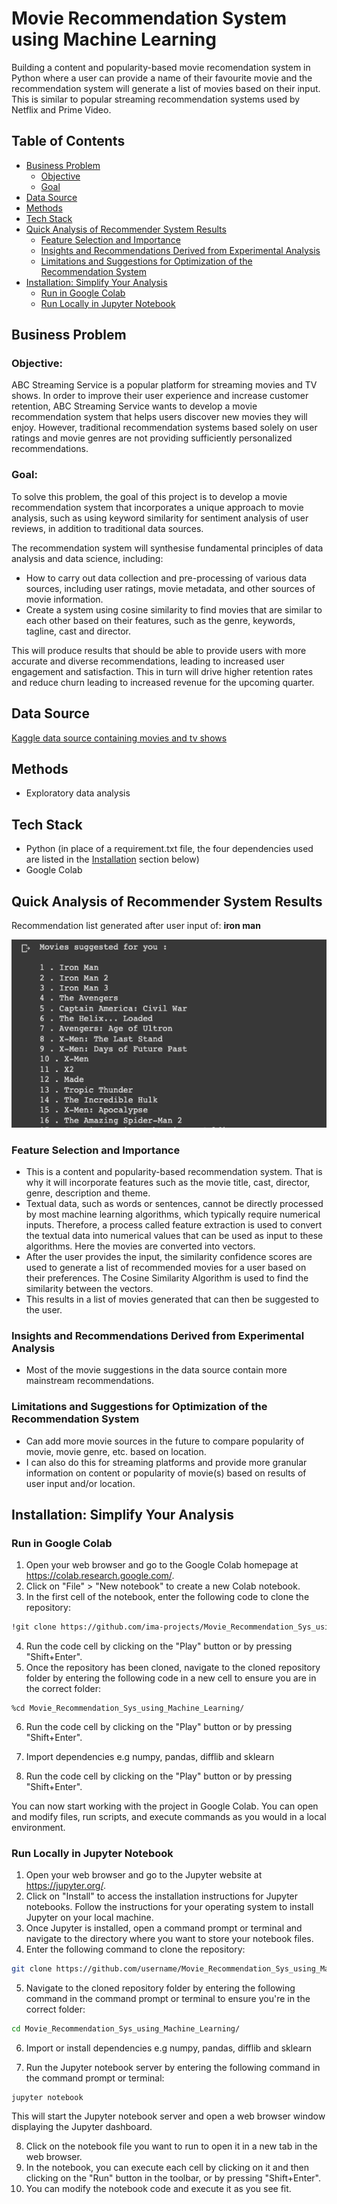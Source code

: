 # Movie Recommendation System using Machine Learning

Building a content and popularity-based movie recomendation system in Python where a user can provide a name of their favourite movie and the recommendation system will generate a list of movies based on their input. This is similar to popular streaming recommendation systems used by Netflix and Prime Video. 

## Table of Contents
- [Business Problem](#business-problem)
  * [Objective](#objective)
  * [Goal](#goal)
- [Data Source](#data-source)
- [Methods](#methods)
- [Tech Stack](#tech-stack)
- [Quick Analysis of Recommender System Results](#quick-analysis-of-recommender-system-results)
  * [Feature Selection and Importance](#feature-selection-and-importance)
  * [Insights and Recommendations Derived from Experimental Analysis](#insights-and-recommendations-derived-from-experimental-analysis)
  * [Limitations and Suggestions for Optimization of the Recommendation System](#limitations-and-suggestions-for-optimization-of-the-recommendation-system)
- [Installation: Simplify Your Analysis](#installation-simplify-your-analysis)
  * [Run in Google Colab](#run-in-google-colab)
  * [Run Locally in Jupyter Notebook](#run-locally-in-jupyter-notebook)




## Business Problem
### Objective:
ABC Streaming Service is a popular platform for streaming movies and TV shows. In order to improve their user experience and increase customer retention, ABC Streaming Service wants to develop a movie recommendation system that helps users discover new movies they will enjoy. However, traditional recommendation systems based solely on user ratings and movie genres are not providing sufficiently personalized recommendations. 

### Goal:
To solve this problem, the goal of this project is to develop a movie recommendation system that incorporates a unique approach to movie analysis, such as using keyword similarity for sentiment analysis of user reviews, in addition to traditional data sources.

The recommendation system will synthesise fundamental principles of data analysis and data science, including:
* How to carry out data collection and pre-processing of various data sources, including user ratings, movie metadata, and other sources of movie information. 
* Create a system using cosine similarity to find movies that are similar to each other based on their features, such as the genre, keywords, tagline, cast and director. 

This will produce results that should be able to provide users with more accurate and diverse recommendations, leading to increased user engagement and satisfaction. This in turn will drive higher retention rates and reduce churn leading to increased revenue for the upcoming quarter.

## Data Source
[Kaggle data source containing movies and tv shows](https://www.kaggle.com/datasets/rachanakoniki/movies)

## Methods
- Exploratory data analysis

## Tech Stack
- Python (in place of a requirement.txt file, the four dependencies used are listed in the [Installation](#installation-simplify-your-analysis) section below)
- Google Colab

## Quick Analysis of Recommender System Results
Recommendation list generated after user input of: **iron man**

<img src="./img-movrec.png" alt="movie recs">

### Feature Selection and Importance
- This is a content and popularity-based recommendation system. That is why it will incorporate features such as the movie title, cast, director, genre, description and theme. 
- Textual data, such as words or sentences, cannot be directly processed by most machine learning algorithms, which typically require numerical inputs. Therefore, a process called feature extraction is used to convert the textual data into numerical values that can be used as input to these algorithms. Here the movies are converted into vectors.
- After the user provides the input, the similarity confidence scores are used to generate a list of recommended movies for a user based on their preferences. The Cosine Similarity Algorithm is used to find the similarity between the vectors.
- This results in a list of movies generated that can then be suggested to the user.

### Insights and Recommendations Derived from Experimental Analysis
- Most of the movie suggestions in the data source contain more mainstream recommendations.

### Limitations and Suggestions for Optimization of the Recommendation System
- Can add more movie sources in the future to compare popularity of movie, movie genre, etc. based on location. 
- I can also do this for streaming platforms and provide more granular information on content or popularity of movie(s) based on results of user input and/or location. 

## Installation: Simplify Your Analysis
### Run in Google Colab
1. Open your web browser and go to the Google Colab homepage at https://colab.research.google.com/.
2. Click on "File" > "New notebook" to create a new Colab notebook.
3. In the first cell of the notebook, enter the following code to clone the repository:
```bash
!git clone https://github.com/ima-projects/Movie_Recommendation_Sys_using_Machine_Learning.git
```
4. Run the code cell by clicking on the "Play" button or by pressing "Shift+Enter".
5. Once the repository has been cloned, navigate to the cloned repository folder by entering the following code in a new cell to ensure you are in the correct folder:
```shell
%cd Movie_Recommendation_Sys_using_Machine_Learning/
```
6. Run the code cell by clicking on the "Play" button or by pressing "Shift+Enter".
7. Import dependencies e.g numpy, pandas, difflib and sklearn

8. Run the code cell by clicking on the "Play" button or by pressing "Shift+Enter".

You can now start working with the project in Google Colab. You can open and modify files, run scripts, and execute commands as you would in a local environment.



### Run Locally in Jupyter Notebook
1. Open your web browser and go to the Jupyter website at https://jupyter.org/.
2. Click on "Install" to access the installation instructions for Jupyter notebooks. Follow the instructions for your operating system to install Jupyter on your local machine.
3. Once Jupyter is installed, open a command prompt or terminal and navigate to the directory where you want to store your notebook files.
4. Enter the following command to clone the repository:
```bash
git clone https://github.com/username/Movie_Recommendation_Sys_using_Machine_Learning.git
```
5. Navigate to the cloned repository folder by entering the following command in the command prompt or terminal to ensure you're in the correct folder:
```bash
cd Movie_Recommendation_Sys_using_Machine_Learning/
```
6. Import or install dependencies e.g numpy, pandas, difflib and sklearn

7. Run the Jupyter notebook server by entering the following command in the command prompt or terminal:
```
jupyter notebook
```
This will start the Jupyter notebook server and open a web browser window displaying the Jupyter dashboard.

8. Click on the notebook file you want to run to open it in a new tab in the web browser.
9. In the notebook, you can execute each cell by clicking on it and then clicking on the "Run" button in the toolbar, or by pressing "Shift+Enter".
10. You can modify the notebook code and execute it as you see fit.



